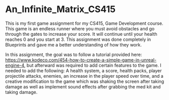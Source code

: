 # An_Infinite_Matrix_CS415
 
This is my first game assignment for my CS415, Game Development course. This game is an endless runner where you must avoid obstacles and go through the gates to increase your score. It will continue until your health reaches 0 and you start at 3. This assignment was done completely in Blueprints and gave me a better understanding of how they work. 

In this assignment, the goal was to follow a tutorial provided here: https://www.kodeco.com/454-how-to-create-a-simple-game-in-unreal-engine-4, but afterward was required to add certain features to the game. I needed to add the following: A health system, a score, health packs, player projectile attacks, enemies, an increase in the player speed over time, and a creative modification to the game which was shaking the screen after taking damage as well as implement sound effects after grabbing the med kit and taking damage. 
